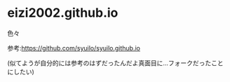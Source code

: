 # eizi2002.github.io
色々

参考:https://github.com/syuilo/syuilo.github.io

(似てようが自分的には参考のはずだったんだよ真面目に...フォークだったことにしたい)
